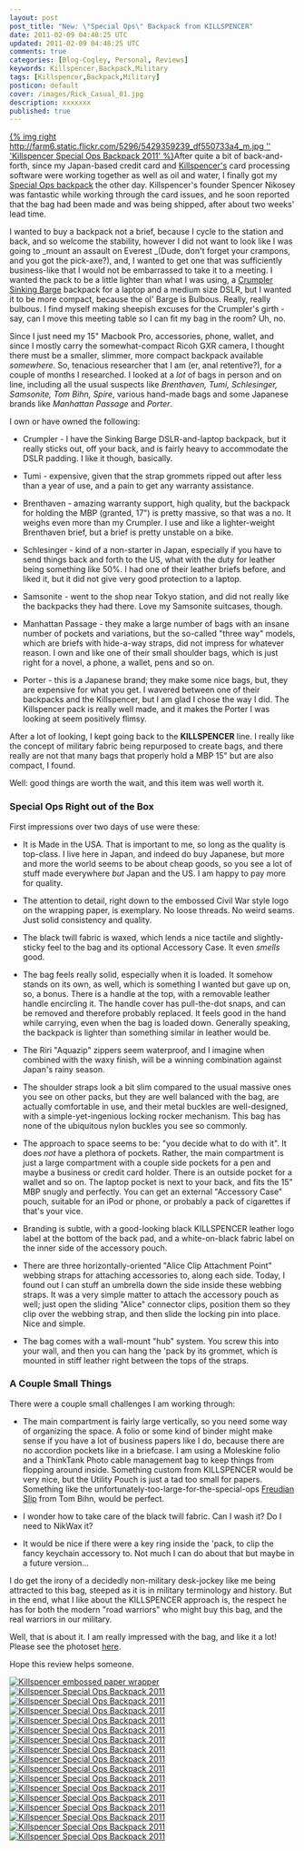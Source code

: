 ```yaml
---           
layout: post
post_title: "New: \"Special Ops\" Backpack from KILLSPENCER"
date: 2011-02-09 04:48:25 UTC
updated: 2011-02-09 04:48:25 UTC
comments: true
categories: [Blog-Cogley, Personal, Reviews]
keywords: Killspencer,Backpack,Military
tags: [Killspencer,Backpack,Military]
posticon: default
cover: /images/Rick_Casual_01.jpg
description: xxxxxxx
published: true
---
```

 


[{% img right http://farm6.static.flickr.com/5296/5429359239_df550733a4_m.jpg '' 'Killspencer Special Ops Backpack 2011' %}](http://www.flickr.com/photos/81796435@N00/5429359239 "View 'Killspencer Special Ops Backpack 2011' on Flickr.com")After quite a bit of back-and-forth, since my Japan-based credit card and [Killspencer's](http://www.killspencer.com) card processing software were working together as well as oil and water, I finally got my [Special Ops backpack](http://killspencer.com/product.php?id_product=35) the other day. Killspencer's founder Spencer Nikosey was fantastic while working through the card issues, and he soon reported that the bag had been made and was being shipped, after about two weeks' lead time.




I wanted to buy a backpack not a brief, because I cycle to the station and back, and so welcome the stability, however I did not want to look like I was going to _mount an assault on Everest _(Dude, don't forget your crampons, and you got the pick-axe?), and, I wanted to get one that was sufficiently business-like that I would not be embarrassed to take it to a meeting. I wanted the pack to be a little lighter than what I was using, a [Crumpler Sinking Barge](http://rick.cogley.info/blog/index.php?id=8965010998905011777) backpack for a laptop and a medium size DSLR, but I wanted it to be more compact, because the ol' Barge is Bulbous. Really, really bulbous. I find myself making sheepish excuses for the Crumpler's girth - say, can I move this meeting table so I can fit my bag in the room? Uh, no.




Since I just need my 15" Macbook Pro, accessories, phone, wallet, and since I mostly carry the somewhat-compact Ricoh GXR camera, I thought there must be a smaller, slimmer, more compact backpack available _somewhere_. So, tenacious researcher that I am (er, anal retentive?), for a couple of months I researched. I looked at a _lot_ of bags in person and on line, including all the usual suspects like _Brenthaven, Tumi, Schlesinger, Samsonite, Tom Bihn, Spire_, various hand-made bags and some Japanese brands like _Manhattan Passage_ and _Porter_.




I own or have owned the following:


- Crumpler - I have the Sinking Barge DSLR-and-laptop backpack, but it really sticks out, off your back, and is fairly heavy to accommodate the DSLR padding. I like it though, basically. 

- Tumi - expensive, given that the strap grommets ripped out after less than a year of use, and a pain to get any warranty assistance. 

- Brenthaven - amazing warranty support, high quality, but the backpack for holding the MBP (granted, 17") is pretty massive, so that was a no. It weighs even more than my Crumpler. I use and like a lighter-weight Brenthaven brief, but a brief is pretty unstable on a bike. 

- Schlesinger - kind of a non-starter in Japan, especially if you have to send things back and forth to the US, what with the duty for leather being something like 50%. I had one of their leather briefs before, and liked it, but it did not give very good protection to a laptop. 

- Samsonite - went to the shop near Tokyo station, and did not really like the backpacks they had there. Love my Samsonite suitcases, though. 

- Manhattan Passage - they make a large number of bags with an insane number of pockets and variations, but the so-called "three way" models, which are briefs with hide-a-way straps, did not impress for whatever reason. I own and like one of their small shoulder bags, which is just right for a novel, a phone, a wallet, pens and so on. 

- Porter - this is a Japanese brand; they make some nice bags, but, they are expensive for what you get. I wavered between one of their backpacks and the Killspencer, but I am glad I chose the way I did. The Killspencer pack is really well made, and it makes the Porter I was looking at seem positively flimsy. 



After a lot of looking, I kept going back to the **KILLSPENCER** line. I really like the concept of military fabric being repurposed to create bags, and there really are not that many bags that properly hold a MBP 15" but are also compact, I found.




Well: good things are worth the wait, and this item was well worth it.


### Special Ops Right out of the Box



First impressions over two days of use were these:


- It is Made in the USA. That is important to me, so long as the quality is top-class. I live here in Japan, and indeed do buy Japanese, but more and more the world seems to be about cheap goods, so you see a lot of stuff made everywhere _but_ Japan and the US. I am happy to pay more for quality. 

- The attention to detail, right down to the embossed Civil War style logo on the wrapping paper, is exemplary. No loose threads. No weird seams. Just solid consistency and quality. 

- The black twill fabric is waxed, which lends a nice tactile and slightly-sticky feel to the bag and its optional Accessory Case. It even _smells_ good. 

- The bag feels really solid, especially when it is loaded. It somehow stands on its own, as well, which is something I wanted but gave up on, so, a bonus. There is a handle at the top, with a removable leather handle encircling it. The handle cover has pull-the-dot snaps, and can be removed and therefore probably replaced. It feels good in the hand while carrying, even when the bag is loaded down. Generally speaking, the backpack is lighter than something similar in leather would be. 

- The Riri "Aquazip" zippers seem waterproof, and I imagine when combined with the waxy finish, will be a winning combination against Japan's rainy season. 

- The shoulder straps look a bit slim compared to the usual massive ones you see on other packs, but they are well balanced with the bag, are actually comfortable in use, and their metal buckles are well-designed, with a simple-yet-ingenious locking rocker mechanism. This bag has none of the ubiquitous nylon buckles you see so commonly. 

- The approach to space seems to be: "you decide what to do with it". It does _not_ have a plethora of pockets. Rather, the main compartment is just a large compartment with a couple side pockets for a pen and maybe a business or credit card holder. There is an outside pocket for a wallet and so on. The laptop pocket is next to your back, and fits the 15" MBP snugly and perfectly. You can get an external "Accessory Case" pouch, suitable for an iPod or phone, or probably a pack of cigarettes if that's your vice. 

- Branding is subtle, with a good-looking black KILLSPENCER leather logo label at the bottom of the back pad, and a white-on-black fabric label on the inner side of the accessory pouch. 

- There are three horizontally-oriented "Alice Clip Attachment Point" webbing straps for attaching accessories to, along each side. Today, I found out I can stuff an umbrella down the side inside these webbing straps. It was a very simple matter to attach the accessory pouch as well; just open the sliding "Alice" connector clips, position them so they clip over the webbing strap, and then slide the locking pin into place. Nice and simple. 

- The bag comes with a wall-mount "hub" system. You screw this into your wall, and then you can hang the 'pack by its grommet, which is mounted in stiff leather right between the tops of the straps. 

### A Couple Small Things



There were a couple small challenges I am working through:


- The main compartment is fairly large vertically, so you need some way of organizing the space. A folio or some kind of binder might make sense if you have a lot of business papers like I do, because there are no accordion pockets like in a briefcase. I am using a Moleskine folio and a ThinkTank Photo cable management bag to keep things from flopping around inside. Something custom from KILLSPENCER would be very nice, but the Utility Pouch is just a tad too small for papers. Something like the unfortunately-too-large-for-the-special-ops [Freudian Slip](http://www.tombihn.com/Merchant2/merchant.mvc?Screen=PROD&Store_Code=001&Product_Code=TB0344) from Tom Bihn, would be perfect. 

- I wonder how to take care of the black twill fabric. Can I wash it? Do I need to NikWax it? 

- It would be nice if there were a key ring inside the 'pack, to clip the fancy keychain accessory to. Not much I can do about that but maybe in a future version... 



 




I do get the irony of a decidedly non-military desk-jockey like me being attracted to this bag, steeped as it is in military terminology and history. But in the end, what I like about the KILLSPENCER approach is, the respect he has for both the modern "road warriors" who might buy this bag, and the real warriors in our military.




Well, that is about it. I am really impressed with the bag, and like it a lot! Please see the photoset [here](http://www.flickr.com/photos/rickcogley/sets/72157626008300072).




Hope this review helps someone.




 




[![Killspencer embossed paper wrapper](http://farm6.static.flickr.com/5218/5424494541_0d17267dc7_s.jpg)](http://www.flickr.com/photos/81796435@N00/5424494541 "View 'Killspencer embossed paper wrapper' on Flickr.com")[![Killspencer Special Ops Backpack 2011](http://farm6.static.flickr.com/5217/5429364057_694b126184_s.jpg)](http://www.flickr.com/photos/81796435@N00/5429364057 "View 'Killspencer Special Ops Backpack 2011' on Flickr.com")[![Killspencer Special Ops Backpack 2011](http://farm6.static.flickr.com/5211/5429363507_9b4308e14a_s.jpg)](http://www.flickr.com/photos/81796435@N00/5429363507 "View 'Killspencer Special Ops Backpack 2011' on Flickr.com")[![Killspencer Special Ops Backpack 2011](http://farm6.static.flickr.com/5300/5429969730_5ac0f4850b_s.jpg)](http://www.flickr.com/photos/81796435@N00/5429969730 "View 'Killspencer Special Ops Backpack 2011' on Flickr.com")[![Killspencer Special Ops Backpack 2011](http://farm6.static.flickr.com/5100/5429362049_9292a2e830_s.jpg)](http://www.flickr.com/photos/81796435@N00/5429362049 "View 'Killspencer Special Ops Backpack 2011' on Flickr.com")[![Killspencer Special Ops Backpack 2011](http://farm6.static.flickr.com/5013/5429361381_99997334ca_s.jpg)](http://www.flickr.com/photos/81796435@N00/5429361381 "View 'Killspencer Special Ops Backpack 2011' on Flickr.com")[![Killspencer Special Ops Backpack 2011](http://farm6.static.flickr.com/5133/5429967542_feb3f2e883_s.jpg)](http://www.flickr.com/photos/81796435@N00/5429967542 "View 'Killspencer Special Ops Backpack 2011' on Flickr.com")[![Killspencer Special Ops Backpack 2011](http://farm6.static.flickr.com/5132/5429359997_76dcfa182c_s.jpg)](http://www.flickr.com/photos/81796435@N00/5429359997 "View 'Killspencer Special Ops Backpack 2011' on Flickr.com")[![Killspencer Special Ops Backpack 2011](http://farm6.static.flickr.com/5296/5429359239_df550733a4_s.jpg)](http://www.flickr.com/photos/81796435@N00/5429359239 "View 'Killspencer Special Ops Backpack 2011' on Flickr.com")[![Killspencer Special Ops Backpack 2011](http://farm6.static.flickr.com/5052/5429965426_227bbfc26f_s.jpg)](http://www.flickr.com/photos/81796435@N00/5429965426 "View 'Killspencer Special Ops Backpack 2011' on Flickr.com")[![Killspencer Special Ops Backpack 2011](http://farm6.static.flickr.com/5051/5429964856_92734b62ea_s.jpg)](http://www.flickr.com/photos/81796435@N00/5429964856 "View 'Killspencer Special Ops Backpack 2011' on Flickr.com")[![Killspencer Special Ops Backpack 2011](http://farm6.static.flickr.com/5057/5429357473_53d8d40d14_s.jpg)](http://www.flickr.com/photos/81796435@N00/5429357473 "View 'Killspencer Special Ops Backpack 2011' on Flickr.com")[![Killspencer Special Ops Backpack 2011](http://farm6.static.flickr.com/5016/5429963696_a6f8bb3f88_s.jpg)](http://www.flickr.com/photos/81796435@N00/5429963696 "View 'Killspencer Special Ops Backpack 2011' on Flickr.com")[![Killspencer Special Ops Backpack 2011](http://farm6.static.flickr.com/5096/5429963102_e71385a182_s.jpg)](http://www.flickr.com/photos/81796435@N00/5429963102 "View 'Killspencer Special Ops Backpack 2011' on Flickr.com")[![Killspencer Special Ops Backpack 2011](http://farm6.static.flickr.com/5137/5429962382_5304db5b0f_s.jpg)](http://www.flickr.com/photos/81796435@N00/5429962382 "View 'Killspencer Special Ops Backpack 2011' on Flickr.com")[![Killspencer Special Ops Backpack 2011](http://farm6.static.flickr.com/5296/5429961574_66400144d9_s.jpg)](http://www.flickr.com/photos/81796435@N00/5429961574 "View 'Killspencer Special Ops Backpack 2011' on Flickr.com")[![Killspencer Special Ops Backpack 2011](http://farm6.static.flickr.com/5292/5429960408_db143f5a0d_s.jpg)](http://www.flickr.com/photos/81796435@N00/5429960408 "View 'Killspencer Special Ops Backpack 2011' on Flickr.com")


